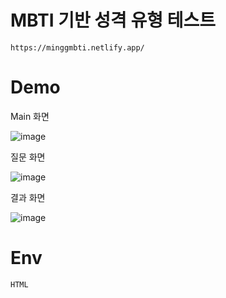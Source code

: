 # MBTI 기반 성격 유형 테스트 


```
https://minggmbti.netlify.app/
```

# Demo

Main 화면

![image](https://user-images.githubusercontent.com/52990629/123792380-8134d600-d91b-11eb-82a0-9b1eaade2023.png)

질문 화면



![image](https://user-images.githubusercontent.com/52990629/123792474-9ad61d80-d91b-11eb-8750-d80c64d18890.png)

결과 화면 



![image](https://user-images.githubusercontent.com/52990629/123792435-914cb580-d91b-11eb-97b8-e94508b002da.png)

# Env

```
HTML
```
